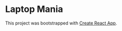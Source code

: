 # Laptop Mania

This project was bootstrapped with [Create React App](https://github.com/facebook/create-react-app).
